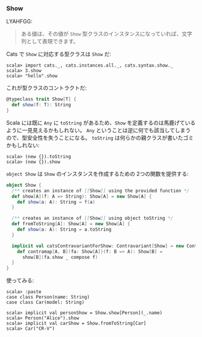 
### Show

LYAHFGG:

> ある値は、その値が `Show` 型クラスのインスタンスになっていれば、文字列として表現できます。

Cats で `Show` に対応する型クラスは `Show` だ:

```console:new
scala> import cats._, cats.instances.all._, cats.syntax.show._
scala> 3.show
scala> "hello".show
```

これが型クラスのコントラクトだ:

```scala
@typeclass trait Show[T] {
  def show(f: T): String
}
```

Scala には既に `Any` に `toString` があるため、`Show`
を定義するのは馬鹿げているように一見見えるかもしれない。
`Any` ということは逆に何でも該当してしまうので、型安全性を失うことになる。
`toString` は何らかの親クラスが書いたゴミかもしれない:

```console:error
scala> (new {}).toString
scala> (new {}).show
```

`object Show` は `Show` のインスタンスを作成するための 2つの関数を提供する:

```scala
object Show {
  /** creates an instance of [[Show]] using the provided function */
  def show[A](f: A => String): Show[A] = new Show[A] {
    def show(a: A): String = f(a)
  }

  /** creates an instance of [[Show]] using object toString */
  def fromToString[A]: Show[A] = new Show[A] {
    def show(a: A): String = a.toString
  }

  implicit val catsContravariantForShow: Contravariant[Show] = new Contravariant[Show] {
    def contramap[A, B](fa: Show[A])(f: B => A): Show[B] =
      show[B](fa.show _ compose f)
  }
}
```

使ってみる:

```console
scala> :paste
case class Person(name: String)
case class Car(model: String)

scala> implicit val personShow = Show.show[Person](_.name)
scala> Person("Alice").show
scala> implicit val carShow = Show.fromToString[Car]
scala> Car("CR-V")
```
